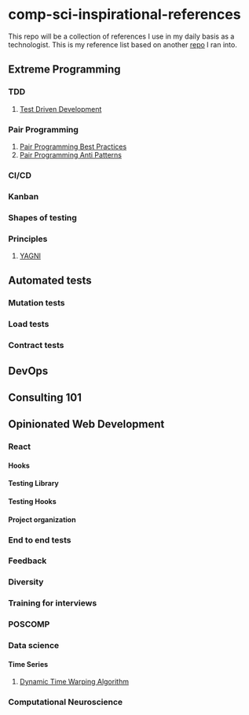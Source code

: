 # comp-sci-inspirational-references
This repo will be a collection of references I use in my daily basis as a technologist. This is my reference list based on another <a href="https://github.com/charlax/professional-programming">repo</a> I ran into. 

## Extreme Programming

### TDD
1. <a href="https://martinfowler.com/bliki/TestDrivenDevelopment.html" target="_blank">Test Driven Development</a>

### Pair Programming
1. <a href="https://www.youtube.com/watch?v=E4cg5mmvpwo&pp=ygUQcGFpciBwcm9ncmFtbWluZw%3D%3D" target="_blank">Pair Programming Best Practices</a>
2. <a href="https://www.youtube.com/watch?v=McZ131y0OYU&pp=ygUUcGFpcmluZyBhbnRpcGF0dGVybnM%3D" target="_blank">Pair Programming Anti Patterns</a>
### CI/CD
### Kanban 
### Shapes of testing
### Principles 
1. <a href="https://martinfowler.com/bliki/Yagni.html" target="_blank">YAGNI</a>

## Automated tests

### Mutation tests
### Load tests
### Contract tests 

## DevOps

## Consulting 101

## Opinionated Web Development 

### React 
#### Hooks 
#### Testing Library
#### Testing Hooks 
#### Project organization 
### End to end tests 

### Feedback

### Diversity 

### Training for interviews 

### POSCOMP 

### Data science
#### Time Series
1. <a href="https://www.youtube.com/watch?v=_K1OsqCicBY&t=9s&ab_channel=ThalesSehnK%C3%B6rting" target="_blank">Dynamic Time Warping Algorithm</a>

### Computational Neuroscience 
